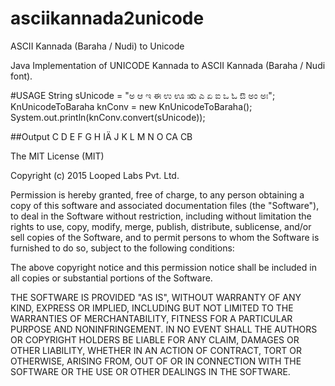 # asciikannada2unicode
ASCII Kannada (Baraha / Nudi) to Unicode

Java Implementation of UNICODE Kannada to ASCII Kannada (Baraha / Nudi font).

#USAGE
    String sUnicode = "ಅ ಆ ಇ ಈ ಉ ಊ ಋ ಎ ಏ ಐ ಒ ಓ ಔ ಅಂ ಅಃ";
    KnUnicodeToBaraha knConv = new KnUnicodeToBaraha();
		System.out.println(knConv.convert(sUnicode));

##Output
    C D E F G H IÄ J K L M N O CA CB

The MIT License (MIT)

Copyright (c) 2015 Looped Labs Pvt. Ltd.

Permission is hereby granted, free of charge, to any person obtaining a copy
of this software and associated documentation files (the "Software"), to deal
in the Software without restriction, including without limitation the rights
to use, copy, modify, merge, publish, distribute, sublicense, and/or sell
copies of the Software, and to permit persons to whom the Software is
furnished to do so, subject to the following conditions:

The above copyright notice and this permission notice shall be included in
all copies or substantial portions of the Software.

THE SOFTWARE IS PROVIDED "AS IS", WITHOUT WARRANTY OF ANY KIND, EXPRESS OR
IMPLIED, INCLUDING BUT NOT LIMITED TO THE WARRANTIES OF MERCHANTABILITY,
FITNESS FOR A PARTICULAR PURPOSE AND NONINFRINGEMENT. IN NO EVENT SHALL THE
AUTHORS OR COPYRIGHT HOLDERS BE LIABLE FOR ANY CLAIM, DAMAGES OR OTHER
LIABILITY, WHETHER IN AN ACTION OF CONTRACT, TORT OR OTHERWISE, ARISING FROM,
OUT OF OR IN CONNECTION WITH THE SOFTWARE OR THE USE OR OTHER DEALINGS IN
THE SOFTWARE.
